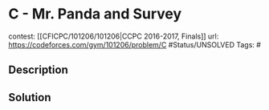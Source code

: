 # C - Mr. Panda and Survey

contest: [[CFICPC/101206/101206|CCPC 2016-2017, Finals]]
url: https://codeforces.com/gym/101206/problem/C
#Status/UNSOLVED
Tags: #

## Description

## Solution

